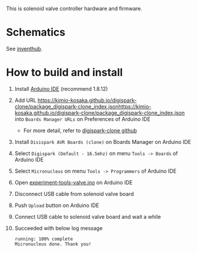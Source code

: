 This is solenoid valve controller hardware and firmware.

# Schematics
See [inventhub](https://inventhub.io/c/dodo5522/experiment-tools-valve/blob?branchName=master&repoId=609de461cc8df700c7a5a347&hash=cca0b92a0ec4ed1b5e4ae2807843b0632ecae068&path=schematics/experiment-tools-valve.sch&cacheLib=experiment-tools-valve-cache.lib&cacheLibHash=d32a24f3663cecf26f33193b94d324d6a58c2372).

# How to build and install
1. Install [Arduino IDE](https://www.arduino.cc/en/software) (recommend 1.8.12)
1. Add URL https://kimio-kosaka.github.io/digispark-clone/package_digispark-clone_index.jsonhttps://kimio-kosaka.github.io/digispark-clone/package_digispark-clone_index.json into `Boards Manager URLs` on Preferences of Arduino IDE
    - For more detail, refer to [digispark-clone github](https://github.com/kimio-kosaka/digispark-clone)
1. Install `Disispark AVR Boards (clone)` on Boards Manager on Arduino IDE
1. Select `Digispark (Default - 16.5mhz)` on menu `Tools -> Boards` of Arduino IDE
1. Select `Micronucleus` on menu `Tools -> Programmers` of Arduino IDE
1. Open [experiment-tools-valve.ino](./experiment-tools-valve.ino) on Arduino IDE
1. Disconnect USB cable from solenoid valve board
1. Push `Upload` button on Arduino IDE
1. Connect USB cable to solenoid valve board and wait a while
1. Succeeded with below log message

    ```
    running: 100% complete
    Micronucleus done. Thank you!
    ```
